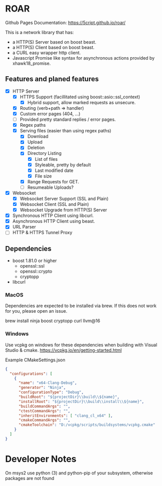 # ROAR

Github Pages Documentation: https://5cript.github.io/roar/

This is a network library that has:
- a HTTP(S) Server based on boost beast.
- a HTTP(S) Client based on boost beast.
- a CURL easy wrapper http client.
- Javascript Promise like syntax for asynchronous actions provided by xhawk18_promise.

## Features and planed features

- [x] HTTP Server
  - [x] HTTPS Support (facillitated using boost::asio::ssl_context)
    - [x] Hybrid support, allow marked requests as unsecure.
  - [x] Routing (verb+path => handler)
  - [x] Custom error pages (404, ...)
  - [ ] Provided pretty standard replies / error pages.
  - [x] Regex paths
  - [x] Serving files (easier than using regex paths)
    - [x] Download
    - [x] Upload
    - [x] Deletion
    - [x] Directory Listing
      - [x] List of files
      - [x] Styleable, pretty by default
      - [x] Last modified date
      - [x] File size
    - [x] Range Requests for GET.
    - [ ] Resumeable Uploads?
- [x] Websocket
  - [x] Websocket Server Support (SSL and Plain)
  - [x] Websocket Client (SSL and Plain)
  - [x] Websocket Upgrade from HTTP(S) Server
- [x] Synchronous HTTP Client using libcurl.
- [x] Asynchronous HTTP Client using beast.
- [x] URL Parser
- [ ] HTTP & HTTPS Tunnel Proxy

## Dependencies

- boost 1.81.0 or higher
    - openssl::ssl
    - openssl::crypto
    - cryptopp
- libcurl

### MacOS

Dependencies are expected to be installed via brew.
If this does not work for you, please open an issue.

brew install ninja boost cryptopp curl llvm@16

### Windows

Use vcpkg on windows for these dependencies when building with Visual Studio & cmake.
https://vcpkg.io/en/getting-started.html

Example CMakeSettings.json
```json
{
  "configurations": [
    {
      "name": "x64-Clang-Debug",
      "generator": "Ninja",
      "configurationType": "Debug",
      "buildRoot": "${projectDir}\\build\\${name}",
      "installRoot": "${projectDir}\\build\\install\\${name}",
      "buildCommandArgs": "",
      "ctestCommandArgs": "",
      "inheritEnvironments": [ "clang_cl_x64" ],
      "cmakeCommandArgs": "",
      "cmakeToolchain": "D:/vcpkg/scripts/buildsystems/vcpkg.cmake"
    }
  ]
}
```

# Developer Notes
On msys2 use python (3) and python-pip of your subsystem, otherwise packages are not found